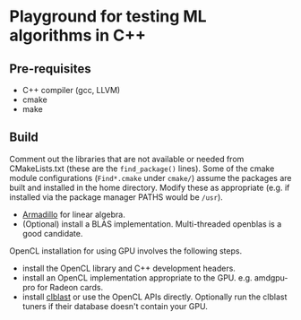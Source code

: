 # Playground for testing ML algorithms in C++

## Pre-requisites

- C++ compiler (gcc, LLVM)
- cmake
- make

## Build

Comment out the libraries that are not available or needed from CMakeLists.txt (these are the `find_package()` lines). 
Some of the cmake module configurations (`Find*.cmake` under `cmake/`) assume the packages are built and installed in the
home directory. Modify these as appropriate (e.g. if installed via the package manager PATHS would be `/usr`).

- [Armadillo](http://arma.sourceforge.net/) for linear algebra. 
- (Optional) install a BLAS implementation. Multi-threaded openblas is a good candidate.

OpenCL installation for using GPU involves the following steps.

- install the OpenCL library and C++ development headers.
- install an OpenCL implementation appropriate to the GPU. e.g. amdgpu-pro for Radeon cards.
- install [clblast](https://github.com/CNugteren/CLBlast/) or use the OpenCL APIs directly. Optionally run the clblast tuners
if their database doesn't contain your GPU.
